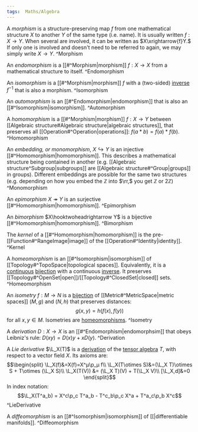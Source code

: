 ```yaml
---
tags:  Maths/Algebra
---
```

A *morphism* is a structure-preserving map $f$ from one mathematical structure $X$ to another $Y$ of the same type (i.e. name).
It is usually written $f:X\to Y.$ When several are involved, it can be written as $X\xrightarrow{f}Y.$ If only one is involved and doesn't need to be referred to again, we may simply write $X\to Y.$ ^Morphism
 
An *endomorphism* is a [[#^Morphism|morphism]] $f:X\to X$ from a mathematical structure to itself. ^Endomorphism

An *isomorphism* is a [[#^Morphism|morphism]] $f$ with a (two-sided) [inverse](Function.md#^InvertibleFunc) $f^{-1}$ that is also a morphism. ^Isomorphism

An *automorphism* is an [[#^Endomorphism|endomorphism]] that is also an [[#^Isomorphism|isomorphism]]. ^Automorphism

A *homomorphism* is a [[#^Morphism|morphism]] $f:X\to Y$ between [[Algebraic structure#Algebraic structure|algebraic structures]], that preserves all [[Operation#^Operation|operations]]: $f(a*b)=f(a)*f(b).$ ^Homomorphism

An *embedding, or* *monomorphism*, $X\hookrightarrow Y$ is an injective [[#^Homomorphism|homomorphism]].
This describes a mathematical structure being contained in another (e.g. [[Algebraic structure^Subgroup|subgroups]] are [[Algebraic structure#^Group|groups]] in groups).
Different embeddings are possible for the same two structures (e.g. depending on how you embed the $\mathbb Z$ into $\rr,$ you get $\mathbb Z$ or $2\mathbb Z$) ^Monomorphism

An *epimorphism* $X\twoheadrightarrow Y$ is an surjective [[#^Homomorphism|homomorphism]]. ^Epimorphism

An *bimorphism* $X\hooktwoheadrightarrow Y$ is a bijective [[#^Homomorphism|homomorphism]]. ^Bimorphism

The *kernel* of a [[#^Homomorphism|homomorphism]] is the pre-[[Function#^RangeImage|image]] of the [[Operation#^Identity|identity]]. ^Kernel

A *homeomorphism* is an [[#^Isomorphism|isomorphism]] of [[Topology#^TopoSpace|topological spaces]].
Equivalently, it is a [continuous](Function.md#^ContinuousFunction) [bijection](Function.md#^BijectiveFunc) with a continuous [inverse](Function.md#^InvertibleFunc).
It preserves [[Topology#^OpenSet|open]]/[[Topology#^ClosedSet|closed]] sets. ^Homeomorphism

An *isometry* $f:M\to N$ is a [bijection](Function.md#^BijectiveFunc) of [[Metric#^MetricSpace|metric spaces]] $(M,g)$ and $(N,h)$ that preserves distances:$$g(x,y)=h(f(x),f(y))$$for all $x,y\in M.$
Isometries are [homeomorphisms](Morphisms.md#^Homeomorphism).  ^Isometry

A *derivation* $D:X\to X$ is an [[#^Endomorphism|endomorphsim]] that obeys Leibniz's rule: $D(xy)=D(x)y+xD(y).$ ^Derivation

A *Lie derivative* $\L_X(T)$ is a [derivation](#^Derivation) of the [tensor algebra](Algebraic%20structure.md#^TensorAlgebra) $T,$ with respect to a vector field $X.$ Its axioms are:
$$\begin{split}
\L_X(f)&=X(f)=X^μ\p_μ f\\
\L_X(T\otimes S)&=(\L_X T)\otimes S + T\otimes (\L_X S)\\
\L_X(T(V)) &= (\L_X T)(V) + T(\L_X V)\\
[\L_X,d]&=0
\end{split}$$
In index notation:
$$\L_X(T^a_b) = X^c\p_c T^a_b - T^c_b\p_c X^a + T^a_c\p_b X^c$$ ^LieDerivative

A *diffeomorphism* is an [[#^Isomorphism|isomorphism]] of [[|differentiable manifolds]]. ^Diffeomorphism



